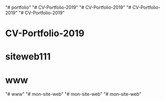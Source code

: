 "# portfolio" 
"# CV-Portfolio-2019" 
"# CV-Portfolio-2019" 
"# CV-Portfolio-2019" 
"# CV-Portfolio-2019" 
# CV-Portfolio-2019
# siteweb111
# www
"# www" 
"# mon-site-web" 
"# mon-site-web" 
"# mon-site-web" 
